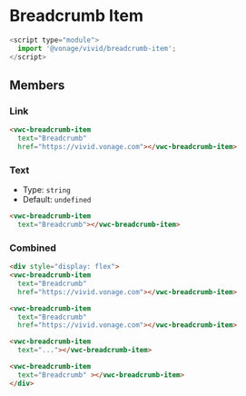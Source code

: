 # Breadcrumb Item

```js
<script type="module">
  import '@vonage/vivid/breadcrumb-item';
</script>
```

## Members

### Link

```html preview
<vwc-breadcrumb-item
  text="Breadcrumb"
  href="https://vivid.vonage.com"></vwc-breadcrumb-item>
```

### Text

- Type: `string`
- Default: `undefined`

```html preview
<vwc-breadcrumb-item
  text="Breadcrumb"></vwc-breadcrumb-item>
```

### Combined

```html preview
<div style="display: flex">
<vwc-breadcrumb-item
  text="Breadcrumb"
  href="https://vivid.vonage.com"></vwc-breadcrumb-item>

<vwc-breadcrumb-item
  text="Breadcrumb"
  href="https://vivid.vonage.com"></vwc-breadcrumb-item>

<vwc-breadcrumb-item
  text="..."></vwc-breadcrumb-item>

<vwc-breadcrumb-item
  text="Breadcrumb" ></vwc-breadcrumb-item>
</div>
```
